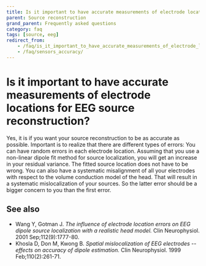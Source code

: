 ```yaml
---
title: Is it important to have accurate measurements of electrode locations for EEG source reconstruction?
parent: Source reconstruction
grand_parent: Frequently asked questions
category: faq
tags: [source, eeg]
redirect_from:
    - /faq/is_it_important_to_have_accurate_measurements_of_electrode_locations_for_eeg_source_reconstruction/
    - /faq/sensors_accuracy/
---
```


# Is it important to have accurate measurements of electrode locations for EEG source reconstruction?

Yes, it is if you want your source reconstruction to be as accurate as possible. Important is to realize that there are different types of errors: You can have random errors in each electrode location. Assuming that you use a non-linear dipole fit method for source localization, you will get an increase in your residual variance. The fitted source location does not have to be wrong. You can also have a systematic misalignment of all your electrodes with respect to the volume conduction model of the head. That will result in a systematic mislocalization of your sources. So the latter error should be a bigger concern to you than the first error.

## See also

- Wang Y, Gotman J. _The influence of electrode location errors on EEG dipole source localization with a realistic head model._ Clin Neurophysiol. 2001 Sep;112(9):1777-80.
- Khosla D, Don M, Kwong B. _Spatial mislocalization of EEG electrodes -- effects on accuracy of dipole estimation._ Clin Neurophysiol. 1999 Feb;110(2):261-71.
